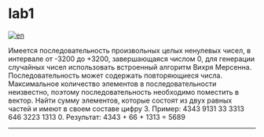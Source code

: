 # lab1
[![en](https://img.shields.io/badge/lang-en-red.svg)](https://github.com/nikolay2022/sem3_c-/blob/main/lab1/README.md)

Имеется последовательность произвольных целых ненулевых чисел, в 
интервале от -3200 до +3200, завершающаяся числом 0, для генерации 
случайных чисел использовать встроенный алгоритм Вихря Мерсенна. 
Последовательность может содержать повторяющиеся числа. Максимальное 
количество элементов в последовательности неизвестно, поэтому 
последовательность необходимо поместить в вектор.
Найти сумму элементов, которые состоят из двух равных частей 
и имеют в своем составе цифру 3. Пример: 4343 9131 33 3313 
646 3223 1313 0. Результат: 4343 + 66 + 1313 = 5689

---
